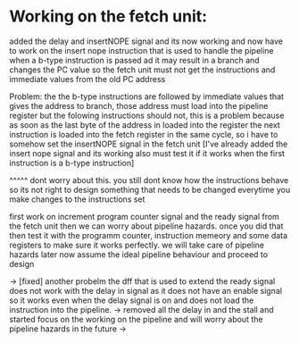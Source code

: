 # Working on the fetch unit:

added the delay and insertNOPE signal and its now working and now have to work on the insert nope instruction that is used to 
handle the pipeline when a b-type instruction is passed ad it may result in a branch and changes the PC value 
so the fetch unit must not get the instructions and immediate values from the old PC address

Problem:
    the the b-type instructions are followed by immediate values that gives the address to branch, those address must load into 
    the pipeline register but the folowing instructions should not, this is a problem because
    as soon as the last byte of the address in loaded into the register the next instruction is loaded into the fetch register 
    in the same cycle, so i have to somehow set the insertNOPE signal in the fetch unit [I've already added the insert nope 
    signal and its working also must test it if it works when the first instruction is a b-type instruction]

^^^^^
dont worry about this. you still dont know how the instructions behave so its not right to design something that needs to be changed everytime you make changes to the instructions set

first work on increment program counter signal and the ready signal from the fetch unit then we can worry about pipeline hazards.
once you did that then test it with the programm counter, instruction memeory and some data registers to make sure it works perfectly.
we will take care of pipeline hazards later now assume the ideal pipeline behaviour and proceed to design

-> [fixed] another probelm the dff that is used to extend the ready signal does not work with the delay in signal as it does not have an enable signal so it works even when the delay signal is on and does not load the instruction into the pipeline.
-> removed all the delay in and the stall and started focus on the working on the pipeline and will worry about the pipeline hazards in the future
-> 
